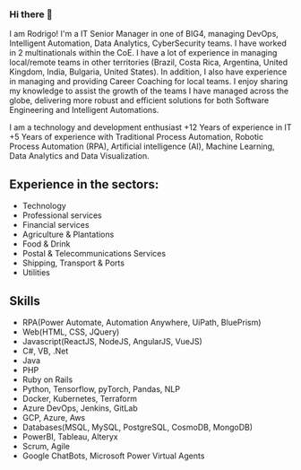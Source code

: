 ### Hi there 👋

I am Rodrigo! I'm a IT Senior Manager in one of BIG4, managing DevOps, Intelligent Automation, Data Analytics, CyberSecurity teams. I have worked in 2 multinationals within the CoE. I have a lot of experience in managing local/remote teams in other territories (Brazil, Costa Rica, Argentina, United Kingdom, India, Bulgaria, United States). In addition, I also have experience in managing and providing Career Coaching for local teams. I enjoy sharing my knowledge to assist the growth of the teams I have managed across the globe, delivering more robust and efficient solutions for both Software Engineering and Intelligent Automations.

I am a technology and development enthusiast 
+12 Years of experience in IT
+5 Years of experience with Traditional Process Automation, Robotic Process Automation (RPA), Artificial intelligence (AI), Machine Learning, Data Analytics and Data Visualization.

## Experience in the sectors:
- Technology
- Professional services
- Financial services
- Agriculture & Plantations
- Food & Drink
- Postal & Telecommunications Services
- Shipping, Transport & Ports
- Utilities

## Skills
- RPA(Power Automate, Automation Anywhere, UiPath, BluePrism)
- Web(HTML, CSS, JQuery)
- Javascript(ReactJS, NodeJS, AngularJS, VueJS)
- C#, VB, .Net
- Java
- PHP
- Ruby on Rails
- Python, Tensorflow, pyTorch, Pandas, NLP
- Docker, Kubernetes, Terraform
- Azure DevOps, Jenkins, GitLab
- GCP, Azure, Aws
- Databases(MSQL, MySQL, PostgreSQL, CosmoDB, MongoDB)
- PowerBI, Tableau, Alteryx
- Scrum, Agile
- Google ChatBots, Microsoft Power Virtual Agents
